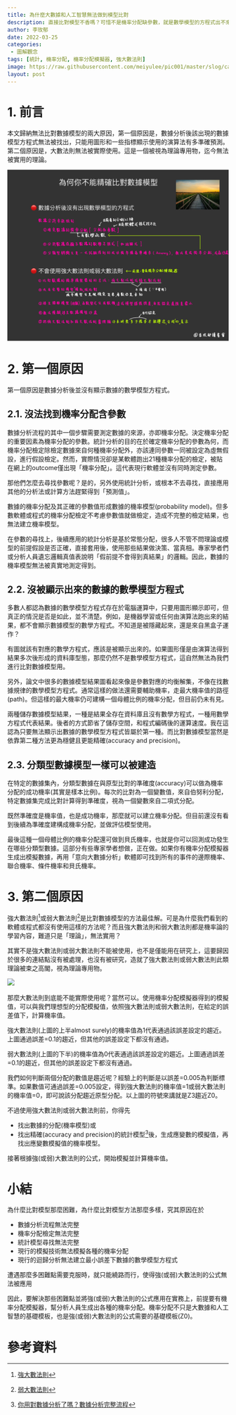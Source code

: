 ```yaml
---
title: 為什麼大數據和人工智慧無法做到模型比對
description: 直接比對模型不香嗎？可惜不是機率分配缺參數，就是數學模型的方程式出不來，還有大數法則用不上，你說還能怎辦？
author: 李玫郁
date: 2022-03-25
categories:
 - 圖解觀念
tags: [統計, 機率分配, 機率分配模擬器, 強大數法則]
image: https://raw.githubusercontent.com/meiyulee/pic001/master/slog/cannot_compare_model_reason.jpeg
layout: post
---
```


# 1. 前言
本文歸納無法比對數據模型的兩大原因，第一個原因是，數據分析後該出現的數據模型方程式無法被找出，只能用圖形和一些指標顯示使用的演算法有多準確預測。第二個原因是，大數法則無法被實際使用。這是一個被視為理論專用物，迄今無法被實用的理論。

![](https://raw.githubusercontent.com/meiyulee/pic001/master/slog/cannot_compare_model_reason.jpeg)

# 2. 第一個原因

第一個原因是數據分析後並沒有顯示數據的數學模型方程式。

## 2.1. 沒法找到機率分配含參數

數據分析流程的其中一個步驟需要測定數據的來源，亦即機率分配。決定機率分配的重要因素為機率分配的參數。統計分析的目的在於確定機率分配的參數為何，而機率分配檢定除檢定數據來自何種機率分配外，亦該連同參數一同被設定為虛無假設，進行假設檢定。然而，實際情況卻是某軟體跑出21種機率分配的檢定，被貼在網上的outcome僅出現「機率分配」。這代表現行軟體並沒有同時測定參數。

那他們怎麼去尋找參數呢？是的，另外使用統計分析，或根本不去尋找，直接應用其他的分析法或計算方法趕緊得到「預測值」。

數據的機率分配及其正確的參數值形成數據的機率模型(probability model)。但多數軟體或程式的機率分配檢定不考慮參數值就做檢定，造成不完整的檢定結果，也無法建立機率模型。

在參數的尋找上，後續應用的統計分析是基於常態分配，很多人不管不問理論或模型的前提假設是否正確，直接套用後，使用那些結果做決策、當真相。專家學者們或分析人員遺忘邏輯真值表說明「假前提不會得到真結果」的邏輯。因此，數據的機率模型無法被真實地測定得到。

## 2.2. 沒被顯示出來的數據的數學模型方程式

多數人都認為數據的數學模型方程式存在於電腦運算中，只要用圖形顯示即可，但真正的情況是否是如此，並不清楚。例如，是機器學習或任何由演算法跑出來的結果，都不會顯示數據模型的數學方程式。不知道是被隱藏起來，還是來自黑盒子運作？

有圖就該有對應的數學方程式，應該是被顯示出來的。如果圖形僅是由演算法得到結果多次後形成的資料庫型態，那麼仍然不是數學模型方程式，這自然無法為我們進行比對數據模型用。

另外，論文中很多的數據模型結果圖看起來像是參數對應的均衡解集，不像在找數據規律的數學模型方程式。通常這樣的做法還需要輔助機率，走最大機率值的路徑(path)。但這樣的最大機率仍可建構一個母體比例的機率分配，但目前仍未有見。

兩種儲存數據模型結果，一種是結果全存在資料庫且沒有數學方程式，一種用數學方程式代表結果。後者的方式節省了儲存空間，和程式編碼後的運算速度。我在這認為只要無法顯示出數據的數學模型方程式皆屬於第一種。而比對數據模型當然是依靠第二種方法更為穩健且更能精確(accuracy and precision)。

## 2.3. 分類型數據模型一樣可以被建造

在特定的數據集內，分類型數據在與原型比對的準確度(accuracy)可以做為機率分配的成功機率(其實是樣本比例)。每次的比對為一個變數值，來自伯努利分配，特定數據集完成比對計算得到準確度，視為一個變數來自二項式分配。

既然準確度是機率值，也是成功機率，那麼就可以建立機率分配。但目前還沒有看到後續為準確度建構成機率分配，並做評估模型使用。

最後這種一個母體比例的機率分配還可做到貝氏機率，也就是你可以回測成功發生在哪些分類型數據。這部分有些專家學者想做，正在做。如果你有機率分配模擬器生成出模擬數據，再用「意向大數據分析」軟體即可找到所有的事件的邊際機率、聯合機率、條件機率和貝氏機率。

# 3. 第二個原因

強大數法則[^1]或弱大數法則[^2]是比對數據模型的方法最佳解。可是為什麼我們看到的軟體或程式都沒有使用這樣的方法呢？而且強大數法則和弱大數法則都是機率論的學習內容，難道只是「理論」，無法實用？

其實不是強大數法則或弱大數法則不能被使用，也不是僅能用在研究上，這要歸因於很多的連結點沒有被處理，也沒有被研究，造就了強大數法則或弱大數法則此類理論被束之高閣，視為理論專用物。

![](https://lh3.googleusercontent.com/HArwQkttEZuPo6xwIiFbJ2docfKhg7qJgGiETiIYOUxmyTBniGtZm9uKcjxSKSwtVkVn2t2nLVE3LY21MsP5QXIJXlMO1cy97H6WnAy5kb2waqcUcXPkiqEFrHt1k47B6Q=w1280)

那麼大數法則到底能不能實際使用呢？當然可以。使用機率分配模擬器得到的模擬值，可以與我們理想型的分配模擬值，依照強大數法則或弱大數法則，在給定的誤差值下，計算機率值。

強大數法則(上圖的上半almost surely)的機率值為1代表通過該誤差設定的趨近。上圖通過誤差=0.1的趨近，但其他的誤差設定下都沒有通過。

弱大數法則(上圖的下半)的機率值為0代表通過該誤差設定的趨近。上圖通過誤差=0.1的趨近，但其他的誤差設定下都沒有通過。

我們如何判斷兩個分配的數值是趨近呢？經驗上的判斷是以誤差=0.005為判斷標準。如果數值可通過誤差=0.005設定，得到強大數法則的機率值=1或弱大數法則的機率值=0，即可說該分配趨近原型分配。以上圖的符號來講就是Z3趨近Z0。

不過使用強大數法則或弱大數法則前，你得先

- 找出數據的分配(機率模型)或
- 找出精確(accuracy and precision)的統計模型[^3]後，生成應變數的模擬值，再找出應變數模擬值的機率模型。

接著根據強(或弱)大數法則的公式，開始模擬並計算機率值。

# 小結

為什麼比對模型那麼困難，為什麼比對模型方法那麼多樣，究其原因在於

- 數據分析流程無法完整
- 機率分配檢定無法完整
- 統計模型尋找無法完整
- 現行的模擬技術無法模擬各種的機率分配
- 現行的迴歸分析無法建立最小誤差下數據的數學模型方程式

遭遇那麼多困難點需要克服時，就只能繞路而行，使得強(或弱)大數法則的公式無法被應用

因此，要解決那些困難點並將強(或弱)大數法則的公式應用在實務上，前提要有機率分配模擬器，幫分析人員生成出各種的機率分配。機率分配不只是大數據和人工智慧的基礎模板，也是強(或弱)大數法則的公式需要的基礎模板(Z0)。


# 參考資料

[^1]: [強大數法則](https://www.probabilitycourse.com/chapter7/7_2_7_almost_sure_convergence.php)

[^2]: [弱大數法則](https://www.probabilitycourse.com/chapter7/7_1_1_law_of_large_numbers.php)

[^3]: [你用對數據分析了嗎？數據分析完整流程](https://meiyulee.github.io/leetalk/%E5%A4%A7%E6%95%B8%E6%93%9A%E5%88%86%E6%9E%90/2022/03/25/data-analysis-procedure/)
